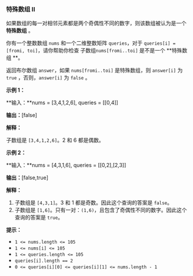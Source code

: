 ### 特殊数组 II ###
如果数组的每一对相邻元素都是两个奇偶性不同的数字，则该数组被认为是一个 **特殊数组** 。

你有一个整数数组 `nums` 和一个二维整数矩阵 `queries`，对于 `queries[i] = [fromi, toi]`，请你帮助你检查 子数组`nums[fromi..toi]` 是不是一个 **特殊数组 **。

返回布尔数组 `answer`，如果 `nums[fromi..toi]` 是特殊数组，则 `answer[i]` 为 `true` ，否则，`answer[i]` 为 `false` 。



**示例 1：**

**输入：**nums = [3,4,1,2,6], queries = [[0,4]]

**输出：**[false]

**解释：**

子数组是 `[3,4,1,2,6]`。2 和 6 都是偶数。


**示例 2：**

**输入：**nums = [4,3,1,6], queries = [[0,2],[2,3]]

**输出：**[false,true]

**解释：**

1. 子数组是 `[4,3,1]`。3 和 1 都是奇数。因此这个查询的答案是 `false`。
2. 子数组是 `[1,6]`。只有一对：`(1,6)`，且包含了奇偶性不同的数字。因此这个查询的答案是 `true`。



**提示：**

* `1 <= nums.length <= 105`
* `1 <= nums[i] <= 105`
* `1 <= queries.length <= 105`
* `queries[i].length == 2`
* `0 <= queries[i][0] <= queries[i][1] <= nums.length - 1`

